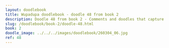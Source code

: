 ```yaml
---
layout: doodlebook
title: Wupadupa doodlebook - doodle 48 from book 2
description: Doodle 48 from book 2 - Comments and doodles that capture the essence of this event  
slug: /doodlebook/book-2/doodle-48.html
book: 2
doodle_image: ../../../images/doodlebook/260304_06.jpg
ref: 48
---	  
```

																																																																							